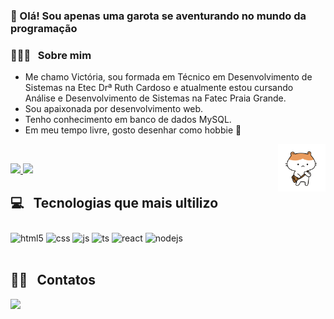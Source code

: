 ### 👋 Olá! Sou apenas uma garota se aventurando no mundo da programação 

### 👩🏻‍💻 &nbsp; Sobre mim

- Me chamo Victória, sou formada em Técnico em Desenvolvimento de Sistemas na Etec Drª Ruth Cardoso e atualmente estou cursando Análise e Desenvolvimento de Sistemas na Fatec Praia Grande.
- Sou apaixonada por desenvolvimento web.
- Tenho conhecimento em banco de dados MySQL.
- Em meu tempo livre, gosto desenhar como hobbie 🎨 
<img style="width: 15%" align="right" src="cat_waiting.gif"/>
<br/>

<p align = "left">
<a href="https://github.com/VIQuinterio">
  <img height = "180em" src = "https://github-readme-stats-eight-theta.vercel.app/api?username=VIQuinterio&show_icons=true&theme=cobalt&include_all_commits=true&count_private=true" />
  <img height = "180em" src = "https://github-readme-stats-eight-theta.vercel.app/api/top-langs/?username=VIQuinterio&layout=compact&langs_count=8&theme=cobalt" />
</a>
</p>


## 💻 &nbsp; Tecnologias que mais ultilizo

<div style="display: inline_block">
  <img align="center" alt="html5" src="https://img.shields.io/badge/HTML5-E34F26?style=for-the-badge&logo=html5&logoColor=white" style="margin-top: 10px;"/>
  <img align="center" alt="css" src="https://img.shields.io/badge/CSS3-1572B6?style=for-the-badge&logo=css3&logoColor=white" style="margin-top: 10px;"/>
  <img align="center" alt="js" src="https://img.shields.io/badge/JavaScript-F7DF1E?style=for-the-badge&logo=javascript&logoColor=black" style="margin-top: 10px;"/>
  <img align="center" alt="ts" src="https://img.shields.io/badge/PHP-777BB4?style=for-the-badge&logo=php&logoColor=white" style="margin-top: 10px;"/>
  <img align="center" alt="react" src="https://img.shields.io/badge/Bootstrap-563D7C?style=for-the-badge&logo=bootstrap&logoColor=white" style="margin-top: 10px;"/>
  <img align="center" alt="nodejs" src="https://img.shields.io/badge/MySQL-00000F?style=for-the-badge&logo=mysql&logoColor=white" style="margin-top: 10px;"/>
</div><br/>

## 🤝🏻 &nbsp; Contatos
<!--<a href="https://linkedin.com/in/"><img src="https://img.shields.io/badge/LinkedIn-0077B5?style=for-the-badge&logo=linkedin&logoColor=white"/></a>-->
<a href="mailto:quinterio.victoria@hotmail.com"><img src="https://img.shields.io/badge/-quinterio.victoria@hotmail.com-D14836?style=flat&logo=Gmail&logoColor=white"/></a>
